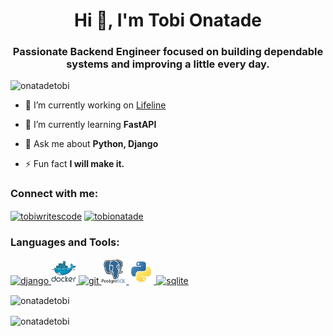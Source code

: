 <h1 align="center">Hi 👋, I'm Tobi Onatade</h1>
<h3 align="center">Passionate Backend Engineer focused on building dependable systems and improving a little every day.</h3>

<p align="left"> <img src="https://komarev.com/ghpvc/?username=onatadetobi&label=Profile%20views&color=0e75b6&style=flat" alt="onatadetobi" /> </p>

- 🔭 I’m currently working on [Lifeline](github.com/OnatadeTobi/lifeline)

- 🌱 I’m currently learning **FastAPI**

- 💬 Ask me about **Python, Django**

- ⚡ Fun fact **I will make it.**

<h3 align="left">Connect with me:</h3>
<p align="left">
<a href="https://twitter.com/tobiwritescode" target="blank"><img align="center" src="https://raw.githubusercontent.com/rahuldkjain/github-profile-readme-generator/master/src/images/icons/Social/twitter.svg" alt="tobiwritescode" height="30" width="40" /></a>
<a href="https://linkedin.com/in/tobionatade" target="blank"><img align="center" src="https://raw.githubusercontent.com/rahuldkjain/github-profile-readme-generator/master/src/images/icons/Social/linked-in-alt.svg" alt="tobionatade" height="30" width="40" /></a>
</p>

<h3 align="left">Languages and Tools:</h3>
<p align="left"> <a href="https://www.djangoproject.com/" target="_blank" rel="noreferrer"> <img src="https://cdn.worldvectorlogo.com/logos/django.svg" alt="django" width="40" height="40"/> </a> <a href="https://www.docker.com/" target="_blank" rel="noreferrer"> <img src="https://raw.githubusercontent.com/devicons/devicon/master/icons/docker/docker-original-wordmark.svg" alt="docker" width="40" height="40"/> </a> <a href="https://git-scm.com/" target="_blank" rel="noreferrer"> <img src="https://www.vectorlogo.zone/logos/git-scm/git-scm-icon.svg" alt="git" width="40" height="40"/> </a> <a href="https://www.postgresql.org" target="_blank" rel="noreferrer"> <img src="https://raw.githubusercontent.com/devicons/devicon/master/icons/postgresql/postgresql-original-wordmark.svg" alt="postgresql" width="40" height="40"/> </a> <a href="https://www.python.org" target="_blank" rel="noreferrer"> <img src="https://raw.githubusercontent.com/devicons/devicon/master/icons/python/python-original.svg" alt="python" width="40" height="40"/> </a> <a href="https://www.sqlite.org/" target="_blank" rel="noreferrer"> <img src="https://www.vectorlogo.zone/logos/sqlite/sqlite-icon.svg" alt="sqlite" width="40" height="40"/> </a> </p>

<p><img align="center" src="https://github-readme-stats.vercel.app/api/top-langs?username=onatadetobi&show_icons=true&locale=en&layout=compact" alt="onatadetobi" /></p>

<p><img align="center" src="https://github-readme-streak-stats.herokuapp.com/?user=onatadetobi&" alt="onatadetobi" /></p>
